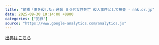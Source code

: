 ```yaml
---
title: "前橋「妻を殺した」通報 ８０代女性死亡 殺人事件として捜査 - nhk.or.jp"
date: 2025-09-30 10:14:00 +0900
categories: ["犯罪"]
source: "https://www.google-analytics.com/analytics.js"
---
```


[出典はこちら](https://www.google-analytics.com/analytics.js)
